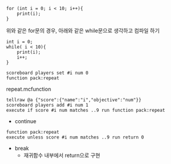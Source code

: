 ```
for (int i = 0; i < 10; i++){
	print(i);
}
```
위와 같은 for문의 경우, 아래와 같은 while문으로 생각하고 컴파일 하기
```
int i = 0;
while( i < 10){
	print(i);
	i++;
}
```

```
scoreboard players set #i num 0
function pack:repeat
```
repeat.mcfunction
```
tellraw @a {"score":{"name":"i","objective":"num"}}
scoreboard players add #i num 1
execute if score #i num matches ..9 run function pack:repeat
```
- continue
```
function pack:repeat
execute unless score #i num matches ..9 run return 0
```
- break
	- 재귀함수 내부에서 return으로 구현
